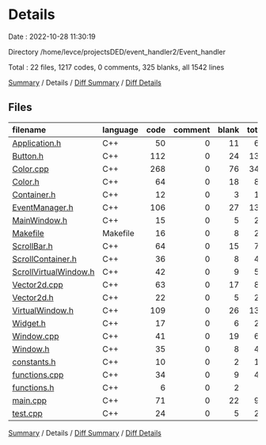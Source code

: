 # Details

Date : 2022-10-28 11:30:19

Directory /home/levce/projectsDED/event_handler2/Event_handler

Total : 22 files,  1217 codes, 0 comments, 325 blanks, all 1542 lines

[Summary](results.md) / Details / [Diff Summary](diff.md) / [Diff Details](diff-details.md)

## Files
| filename | language | code | comment | blank | total |
| :--- | :--- | ---: | ---: | ---: | ---: |
| [Application.h](/Application.h) | C++ | 50 | 0 | 11 | 61 |
| [Button.h](/Button.h) | C++ | 112 | 0 | 24 | 136 |
| [Color.cpp](/Color.cpp) | C++ | 268 | 0 | 76 | 344 |
| [Color.h](/Color.h) | C++ | 64 | 0 | 18 | 82 |
| [Container.h](/Container.h) | C++ | 12 | 0 | 3 | 15 |
| [EventManager.h](/EventManager.h) | C++ | 106 | 0 | 27 | 133 |
| [MainWindow.h](/MainWindow.h) | C++ | 15 | 0 | 5 | 20 |
| [Makefile](/Makefile) | Makefile | 16 | 0 | 8 | 24 |
| [ScrollBar.h](/ScrollBar.h) | C++ | 64 | 0 | 15 | 79 |
| [ScrollContainer.h](/ScrollContainer.h) | C++ | 36 | 0 | 8 | 44 |
| [ScrollVirtualWindow.h](/ScrollVirtualWindow.h) | C++ | 42 | 0 | 9 | 51 |
| [Vector2d.cpp](/Vector2d.cpp) | C++ | 63 | 0 | 17 | 80 |
| [Vector2d.h](/Vector2d.h) | C++ | 22 | 0 | 5 | 27 |
| [VirtualWindow.h](/VirtualWindow.h) | C++ | 109 | 0 | 26 | 135 |
| [Widget.h](/Widget.h) | C++ | 17 | 0 | 6 | 23 |
| [Window.cpp](/Window.cpp) | C++ | 41 | 0 | 19 | 60 |
| [Window.h](/Window.h) | C++ | 35 | 0 | 8 | 43 |
| [constants.h](/constants.h) | C++ | 10 | 0 | 2 | 12 |
| [functions.cpp](/functions.cpp) | C++ | 34 | 0 | 9 | 43 |
| [functions.h](/functions.h) | C++ | 6 | 0 | 2 | 8 |
| [main.cpp](/main.cpp) | C++ | 71 | 0 | 22 | 93 |
| [test.cpp](/test.cpp) | C++ | 24 | 0 | 5 | 29 |

[Summary](results.md) / Details / [Diff Summary](diff.md) / [Diff Details](diff-details.md)